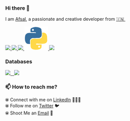### Hi there 👋

<!--
**afsalaazeez/afsalaazeez** is a ✨ _special_ ✨ repository because its `README.md` (this file) appears on your GitHub profile.
-->

I am [Afsal](https://www.linkedin.com/in/afsalaazeez/), a passionate and creative developer from [🇮🇳 ](https://en.wikipedia.org/wiki/India)&nbsp;

<p float="left">
  <a href="https://golang.org/" target="_blank" >
    <img src="https://raw.githubusercontent.com/afsalaazeez/afsalaazeez/master/assets/golang.gif"  height="90" />
  </a>
  <a href="https://www.docker.com/" target="_blank" >
    <img src="https://raw.githubusercontent.com/afsalaazeez/afsalaazeez/master/assets/docker.gif"  height="80" /> 
  </a>
  <a href="https://kubernetes.io/" target="_blank" >
    <img src="https://raw.githubusercontent.com/afsalaazeez/afsalaazeez/master/assets/k8s.gif"  height="75" />
  </a>
  <a href="https://www.python.org/" target="_blank" >
    <img src="https://raw.githubusercontent.com/afsalaazeez/afsalaazeez/master/assets/python.gif"  height="75" />
  </a>
  <a href="https://www.w3.org/wiki/The_web_standards_model_-_HTML_CSS_and_JavaScript" target="_blank" >
    <img src="https://raw.githubusercontent.com/afsalaazeez/afsalaazeez/master/assets/html-css-js.png" height="70" />
  </a>
 </p>

### Databases

 <p float="left">
  <a href="https://www.postgresql.org/" target="_blank" >
    <img src="https://raw.githubusercontent.com/afsalaazeez/afsalaazeez/master/assets/postgresql.gif" height="90" />&nbsp;&nbsp;
  </a>
  <a href="https://www.mongodb.com/" target="_blank" >
    <img src="https://raw.githubusercontent.com/afsalaazeez/afsalaazeez/master/assets/mongo.gif" height="80" />
  </a>
</p>

### 📫 How to reach me?

⦿ Connect with me on [LinkedIn](https://www.linkedin.com/in/afsalaazeez/) 👨🏻‍💻 <br>
⦿ Follow me on [Twitter](https://twitter.com/afsalaazeez) 🐦 <br>
⦿ Shoot Me an [Email](mailto:afsalaazeez@gmail.com) 💌 <br>
